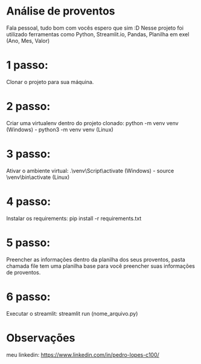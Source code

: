 # Análise de proventos
Fala pessoal, tudo bom com vocês espero que sim :D
Nesse projeto foi utilizado ferramentas como Python, Streamlit.io, Pandas, Planilha em exel (Ano, Mes, Valor)

# 1 passo:
Clonar o projeto para sua máquina.

# 2 passo:
Criar uma virtualenv dentro do projeto clonado: python -m venv venv (Windows) - python3 -m venv venv (Linux)

# 3 passo:
Ativar o ambiente virtual: .\venv\Script\activate (Windows) - source \venv\bin\activate (Linux)

# 4 passo:
Instalar os requirements: pip install -r requirements.txt

# 5 passo:
Preencher as informações dentro da planilha dos seus proventos, pasta chamada file tem uma planilha base para você preencher suas informações de proventos.

# 6 passo:
Executar o streamlit: streamlit run (nome_arquivo.py)

# Observações
meu linkedin: https://www.linkedin.com/in/pedro-lopes-c100/ 
